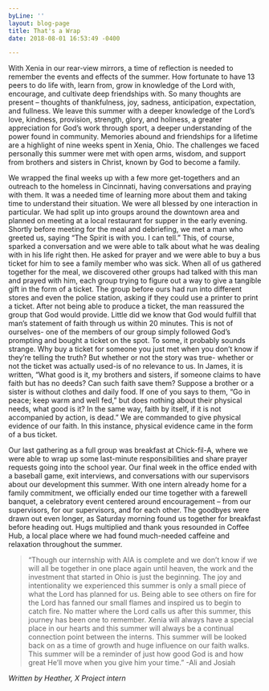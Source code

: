 ```yaml
---
byLine: ''
layout: blog-page
title: That's a Wrap
date: 2018-08-01 16:53:49 -0400

---
```

With Xenia in our rear-view mirrors, a time of reflection is needed to remember the events and effects of the summer. How fortunate to have 13 peers to do life with, learn from, grow in knowledge of the Lord with, encourage, and cultivate deep friendships with. So many thoughts are present – thoughts of thankfulness, joy, sadness, anticipation, expectation, and fullness. We leave this summer with a deeper knowledge of the Lord’s love, kindness, provision, strength, glory, and holiness, a greater appreciation for God’s work through sport, a deeper understanding of the power found in community. Memories abound and friendships for a lifetime are a highlight of nine weeks spent in Xenia, Ohio. The challenges we faced personally this summer were met with open arms, wisdom, and support from brothers and sisters in Christ, known by God to become a family.

We wrapped the final weeks up with a few more get-togethers and an outreach to the homeless in Cincinnati, having conversations and praying with them. It was a needed time of learning more about them and taking time to understand their situation. We were all blessed by one interaction in particular. We had split up into groups around the downtown area and planned on meeting at a local restaurant for supper in the early evening. Shortly before meeting for the meal and debriefing, we met a man who greeted us, saying “The Spirit is with you. I can tell.” This, of course, sparked a conversation and we were able to talk about what he was dealing with in his life right then. He asked for prayer and we were able to buy a bus ticket for him to see a family member who was sick. When all of us gathered together for the meal, we discovered other groups had talked with this man and prayed with him, each group trying to figure out a way to give a tangible gift in the form of a ticket. The group before ours had run into different stores and even the police station, asking if they could use a printer to print a ticket. After not being able to produce a ticket, the man reassured the group that God would provide. Little did we know that God would fulfill that man’s statement of faith through us within 20 minutes. This is not of ourselves- one of the members of our group simply followed God’s prompting and bought a ticket on the spot. To some, it probably sounds strange. Why buy a ticket for someone you just met when you don’t know if they’re telling the truth? But whether or not the story was true- whether or not the ticket was actually used-is of no relevance to us. In James, it is written, “What good is it, my brothers and sisters, if someone claims to have faith but has no deeds? Can such faith save them? Suppose a brother or a sister is without clothes and daily food. If one of you says to them, “Go in peace; keep warm and well fed,” but does nothing about their physical needs, what good is it? In the same way, faith by itself, if it is not accompanied by action, is dead.” We are commanded to give physical evidence of our faith. In this instance, physical evidence came in the form of a bus ticket.

Our last gathering as a full group was breakfast at Chick-fil-A, where we were able to wrap up some last-minute responsibilities and share prayer requests going into the school year. Our final week in the office ended with a baseball game, exit interviews, and conversations with our supervisors about our development this summer. With one intern already home for a family commitment, we officially ended our time together with a farewell banquet, a celebratory event centered around encouragement – from our supervisors, for our supervisors, and for each other. The goodbyes were drawn out even longer, as Saturday morning found us together for breakfast before heading out. Hugs multiplied and thank yous resounded in Coffee Hub, a local place where we had found much-needed caffeine and relaxation throughout the summer.

> “Though our internship with AIA is complete and we don’t know if we will all be together in one place again until heaven, the work and the investment that started in Ohio is just the beginning. The joy and intentionality we experienced this summer is only a small piece of what the Lord has planned for us. Being able to see others on fire for the Lord has fanned our small flames and inspired us to begin to catch fire. No matter where the Lord calls us after this summer, this journey has been one to remember. Xenia will always have a special place in our hearts and this summer will always be a continual connection point between the interns. This summer will be looked back on as a time of growth and huge influence on our faith walks. This summer will be a reminder of just how good God is and how great He’ll move when you give him your time.” -Ali and Josiah 

_Written by Heather, X Project intern_